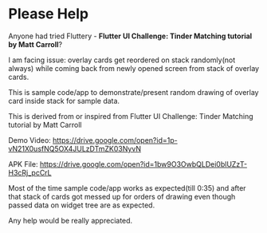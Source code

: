 # Please Help

Anyone had tried Fluttery - **Flutter UI Challenge: Tinder Matching tutorial by Matt Carroll**?

I am facing issue: overlay cards get reordered on stack randomly(not always) while coming back from newly opened screen from stack of overlay cards.

This is sample code/app to demonstrate/present random drawing of overlay card inside stack for sample data.

This is derived from or inspired from Flutter UI Challenge: Tinder Matching tutorial by Matt Carroll
  
Demo Video: https://drive.google.com/open?id=1p-vN21X0usfNQ5OX4JULzDTmZK03NyvN

APK File: https://drive.google.com/open?id=1bw9O3OwbQLDei0blUZzT-H3cRj_pcCrL

Most of the time sample code/app works as expected(till 0:35) and after that stack of cards got messed up for orders of drawing even though passed data on widget tree are as expected.

Any help would be really appreciated.
